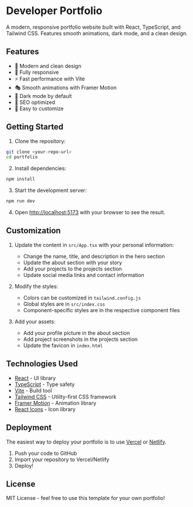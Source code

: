 # Developer Portfolio

A modern, responsive portfolio website built with React, TypeScript, and Tailwind CSS. Features smooth animations, dark mode, and a clean design.

## Features

- 🎨 Modern and clean design
- 📱 Fully responsive
- ⚡ Fast performance with Vite
- 🎭 Smooth animations with Framer Motion
- 🌙 Dark mode by default
- 🎯 SEO optimized
- 📝 Easy to customize

## Getting Started

1. Clone the repository:
```bash
git clone <your-repo-url>
cd portfolio
```

2. Install dependencies:
```bash
npm install
```

3. Start the development server:
```bash
npm run dev
```

4. Open [http://localhost:5173](http://localhost:5173) with your browser to see the result.

## Customization

1. Update the content in `src/App.tsx` with your personal information:
   - Change the name, title, and description in the hero section
   - Update the about section with your story
   - Add your projects to the projects section
   - Update social media links and contact information

2. Modify the styles:
   - Colors can be customized in `tailwind.config.js`
   - Global styles are in `src/index.css`
   - Component-specific styles are in the respective component files

3. Add your assets:
   - Add your profile picture in the about section
   - Add project screenshots in the projects section
   - Update the favicon in `index.html`

## Technologies Used

- [React](https://reactjs.org/) - UI library
- [TypeScript](https://www.typescriptlang.org/) - Type safety
- [Vite](https://vitejs.dev/) - Build tool
- [Tailwind CSS](https://tailwindcss.com/) - Utility-first CSS framework
- [Framer Motion](https://www.framer.com/motion/) - Animation library
- [React Icons](https://react-icons.github.io/react-icons/) - Icon library

## Deployment

The easiest way to deploy your portfolio is to use [Vercel](https://vercel.com) or [Netlify](https://www.netlify.com/).

1. Push your code to GitHub
2. Import your repository to Vercel/Netlify
3. Deploy!

## License

MIT License - feel free to use this template for your own portfolio! 